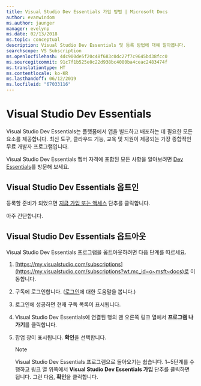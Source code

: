 ```yaml
---
title: Visual Studio Dev Essentials 가입 방법 | Microsoft Docs
author: evanwindom
ms.author: jaunger
manager: evelynp
ms.date: 02/13/2018
ms.topic: conceptual
description: Visual Studio Dev Essentials 및 등록 방법에 대해 알아봅니다.
searchscope: VS Subscription
ms.openlocfilehash: 4dc900de5f20c48f683c0dc27f7c9645bd38fcc0
ms.sourcegitcommit: 91c7f1b525e0c22d938bc4080ba4ceac2483474f
ms.translationtype: HT
ms.contentlocale: ko-KR
ms.lasthandoff: 06/12/2019
ms.locfileid: "67033116"
---
```

# <a name="visual-studio-dev-essentials"></a>Visual Studio Dev Essentials

Visual Studio Dev Essentials는 플랫폼에서 앱을 빌드하고 배포하는 데 필요한 모든 요소를 제공합니다. 최신 도구, 클라우드 기능, 교육 및 지원이 제공되는 가장 종합적인 무료 개발자 프로그램입니다.

Visual Studio Dev Essentials 멤버 자격에 포함된 모든 사항을 알아보려면 [Dev Essentials](https://visualstudio.microsoft.com/dev-essentials/)를 방문해 보세요.

## <a name="opt-in-to-visual-studio-dev-essentials"></a>Visual Studio Dev Essentials 옵트인

등록할 준비가 되었으면 [지금 가입 또는 액세스](https://my.visualstudio.com/Benefits?wt.mc_id=o~msft~vscom~devessentials-hero~mt689&campaign=o~msft~vscom~devessentials-hero~mt689) 단추를 클릭합니다.

아주 간단합니다.

## <a name="opt-out-of-visual-studio-dev-essentials"></a>Visual Studio Dev Essentials 옵트아웃

Visual Studio Dev Essentials 프로그램을 옵트아웃하려면 다음 단계를 따르세요.

1. [https://my.visualstudio.com/subscriptions](https://my.visualstudio.com/subscriptions?wt.mc_id=o~msft~docs)로 이동합니다.
2. 구독에 로그인합니다.  ([로그인](signing-in.md)에 대한 도움말을 봅니다.)
3. 로그인에 성공하면 현재 구독 목록이 표시됩니다.
4. Visual Studio Dev Essentials에 연결된 행의 맨 오른쪽 링크 열에서 **프로그램 나가기**를 클릭합니다.
5. 팝업 창이 표시됩니다. **확인**을 선택합니다.

    > [!NOTE]
    > Visual Studio Dev Essentials 프로그램으로 돌아오기는 쉽습니다.  1~5단계를 수행하고 링크 열 위쪽에서 **Visual Studio Dev Essentials 가입** 단추를 클릭하면 됩니다. 그런 다음, **확인**을 클릭합니다.